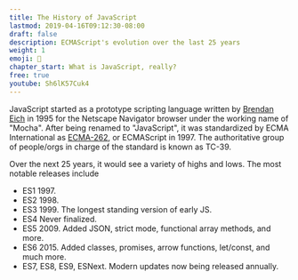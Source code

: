 ```yaml
---
title: The History of JavaScript
lastmod: 2019-04-16T09:12:30-08:00
draft: false
description: ECMAScript's evolution over the last 25 years
weight: 1
emoji: 📜
chapter_start: What is JavaScript, really?
free: true
youtube: Sh6lK57Cuk4
---
```


JavaScript started as a prototype scripting language written by [Brendan Eich](https://en.wikipedia.org/wiki/Brendan_Eich) in 1995 for the Netscape Navigator browser under the working name of "Mocha". After being renamed to "JavaScript", it was standardized by ECMA International as [ECMA-262](https://www.ecma-international.org/publications/standards/Ecma-262-arch.htm), or ECMAScript in 1997. The authoritative group of people/orgs in charge of the standard is known as TC-39. 

Over the next 25 years, it would see a variety of highs and lows. The most notable releases include 

- ES1 1997.
- ES2 1998.
- ES3 1999. The longest standing version of early JS. 
- ES4 Never finalized. 
- ES5 2009. Added JSON, strict mode, functional array methods, and more. 
- ES6 2015. Added classes, promises, arrow functions, let/const, and much more.
- ES7, ES8, ES9, ESNext. Modern updates now being released annually. 

